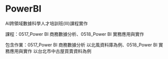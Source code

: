 # PowerBI
AI跨領域數據科學人才培訓班(III)課程實作

課程：0517_Power BI 商務數據分析、0518_Power BI 實務應用與實作

包含作業：0517_Power BI 商務數據分析 以北風資料庫為例、0518_Power BI 實務應用與實作 以台北市中古屋買賣資料為例
